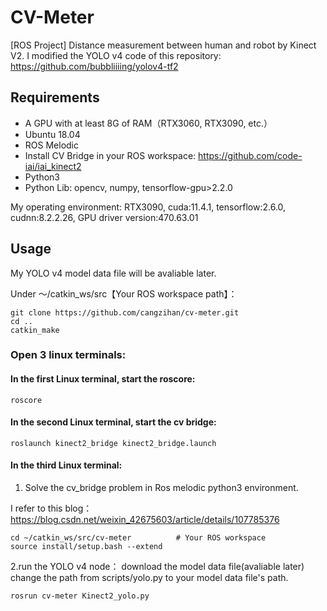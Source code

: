 # CV-Meter
[ROS Project] Distance measurement between human and robot by Kinect V2.
I modified the YOLO v4 code of this repository: https://github.com/bubbliiiing/yolov4-tf2

## Requirements
- A GPU with at least 8G of RAM（RTX3060, RTX3090, etc.）
- Ubuntu 18.04
- ROS Melodic
- Install CV Bridge in your ROS workspace: https://github.com/code-iai/iai_kinect2
- Python3
- Python Lib: opencv, numpy, tensorflow-gpu>2.2.0

My operating environment: RTX3090, cuda:11.4.1, tensorflow:2.6.0, cudnn:8.2.2.26, GPU driver version:470.63.01

## Usage
My YOLO v4 model data file will be avaliable later.

Under ～/catkin_ws/src【Your ROS workspace path】：
```
git clone https://github.com/cangzihan/cv-meter.git
cd ..
catkin_make
```

### Open 3 linux terminals:
#### In the first Linux terminal, start the roscore:
```
roscore
```

#### In the second Linux terminal, start the cv bridge:
```
roslaunch kinect2_bridge kinect2_bridge.launch
```

#### In the third Linux terminal:
1. Solve the cv_bridge problem in Ros melodic python3 environment. 

I refer to this blog：https://blog.csdn.net/weixin_42675603/article/details/107785376
```
cd ~/catkin_ws/src/cv-meter          # Your ROS workspace
source install/setup.bash --extend
```

2.run the YOLO v4 node：
download the model data file(avaliable later)
change the path from scripts/yolo.py to your model data file's path.
```
rosrun cv-meter Kinect2_yolo.py
```
